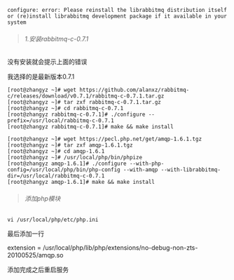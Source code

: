 ```shell
configure: error: Please reinstall the librabbitmq distribution itself or (re)install librabbitmq development package if it available in your system
```

> ###### 1.安装rabbitmq-c-0.7.1

没有安装就会提示上面的错误

我选择的是最新版本0.7.1

```shell
[root@zhangyz ~]# wget https://github.com/alanxz/rabbitmq-c/releases/download/v0.7.1/rabbitmq-c-0.7.1.tar.gz
[root@zhangyz ~]# tar zxf rabbitmq-c-0.7.1.tar.gz
[root@zhangyz ~]# cd rabbitmq-c-0.7.1
[root@zhangyz rabbitmq-c-0.7.1]# ./configure --prefix=/usr/local/rabbitmq-c-0.7.1
[root@zhangyz rabbitmq-c-0.7.1]# make && make install

[root@zhangyz ~]# wget https://pecl.php.net/get/amqp-1.6.1.tgz
[root@zhangyz ~]# tar zxf amqp-1.6.1.tgz
[root@zhangyz ~]# cd amqp-1.6.1
[root@zhangyz ~]# /usr/local/php/bin/phpize
[root@zhangyz amqp-1.6.1]# ./configure --with-php-config=/usr/local/php/bin/php-config --with-amqp --with-librabbitmq-dir=/usr/local/rabbitmq-c-0.7.1
[root@zhangyz amqp-1.6.1]# make && make install
```

> ###### 添加php模块

```shell
vi /usr/local/php/etc/php.ini
```

最后添加一行

extension = /usr/local/php/lib/php/extensions/no-debug-non-zts-20100525/amqp.so

添加完成之后重启服务
